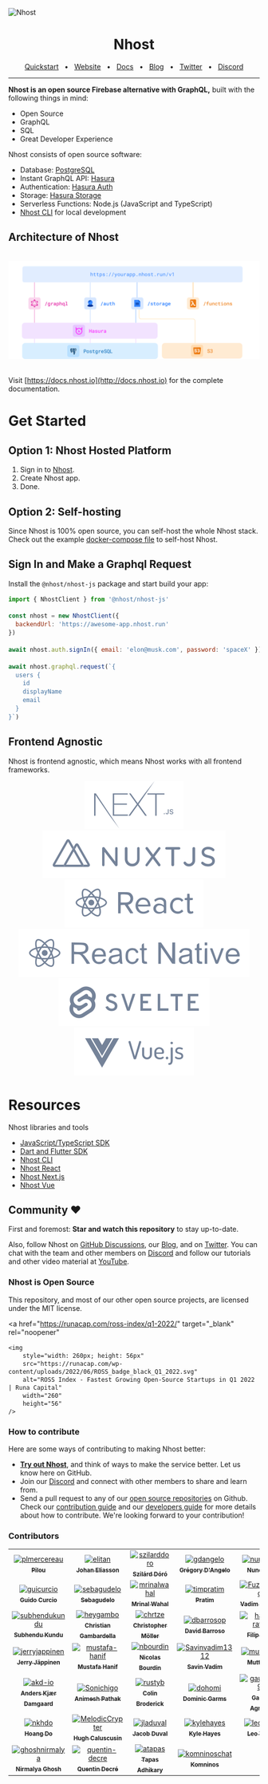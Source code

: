 ![Nhost](https://i.imgur.com/ZenoUlM.png)

<div align="center">

# Nhost

<a href="https://docs.nhost.io/#quickstart">Quickstart</a>
<span>&nbsp;&nbsp;•&nbsp;&nbsp;</span>
<a href="http://nhost.io/">Website</a>
<span>&nbsp;&nbsp;•&nbsp;&nbsp;</span>
<a href="https://docs.nhost.io">Docs</a>
<span>&nbsp;&nbsp;•&nbsp;&nbsp;</span>
<a href="https://nhost.io/blog">Blog</a>
<span>&nbsp;&nbsp;•&nbsp;&nbsp;</span>
<a href="https://twitter.com/nhostio">Twitter</a>
<span>&nbsp;&nbsp;•&nbsp;&nbsp;</span>
<a href="https://nhost.io/discord">Discord</a>
<br />

  <hr />
</div>

**Nhost is an open source Firebase alternative with GraphQL,** built with the following things in mind:

- Open Source
- GraphQL
- SQL
- Great Developer Experience

Nhost consists of open source software:

- Database: [PostgreSQL](https://www.postgresql.org/)
- Instant GraphQL API: [Hasura](https://hasura.io/)
- Authentication: [Hasura Auth](https://github.com/nhost/hasura-auth/)
- Storage: [Hasura Storage](https://hub.docker.com/r/nhost/hasura-storage)
- Serverless Functions: Node.js (JavaScript and TypeScript)
- [Nhost CLI](https://docs.nhost.io/reference/cli) for local development

## Architecture of Nhost

<div align="center">
  <br />
  <img src="assets/nhost-diagram.png"/>
  <br />
  <br />
</div>

Visit [https://docs.nhost.io](http://docs.nhost.io) for the complete documentation.

# Get Started

## Option 1: Nhost Hosted Platform

1. Sign in to [Nhost](https://app.nhost.io).
2. Create Nhost app.
3. Done.

## Option 2: Self-hosting

Since Nhost is 100% open source, you can self-host the whole Nhost stack. Check out the example [docker-compose file](https://github.com/nhost/nhost/tree/main/examples/docker-compose) to self-host Nhost.

## Sign In and Make a Graphql Request

Install the `@nhost/nhost-js` package and start build your app:

```jsx
import { NhostClient } from '@nhost/nhost-js'

const nhost = new NhostClient({
  backendUrl: 'https://awesome-app.nhost.run'
})

await nhost.auth.signIn({ email: 'elon@musk.com', password: 'spaceX' })

await nhost.graphql.request(`{
  users {
    id
    displayName
    email
  }
}`)
```

## Frontend Agnostic

Nhost is frontend agnostic, which means Nhost works with all frontend frameworks.

<div align="center">
  <a href="https://github.com/nhost/nhost/tree/main/templates/web/nextjs-apollo"><img src="assets/nextjs.svg"/></a>
  <a href="https://github.com/nhost/nhost/tree/main/examples/nuxt-apollo"><img src="assets/nuxtjs.svg"/></a>
  <a href="https://github.com/nhost/nhost/tree/main/templates/web/react-apollo"><img src="assets/react.svg"/></a>
  <img src="assets/react-native.svg"/>
  <a href="https://github.com/nhost/nhost/tree/main/packages/nhost-js"><img src="assets/svelte.svg"/></a>
  <a href="https://github.com/nhost/nhost/tree/main/packages/nhost-js"><img src="assets/vuejs.svg"/></a>
</div>

# Resources

Nhost libraries and tools

- [JavaScript/TypeScript SDK](https://docs.nhost.io/reference/javascript)
- [Dart and Flutter SDK](https://github.com/nhost/nhost-dart)
- [Nhost CLI](https://docs.nhost.io/reference/cli)
- [Nhost React](https://docs.nhost.io/reference/react)
- [Nhost Next.js](https://docs.nhost.io/reference/nextjs)
- [Nhost Vue](https://docs.nhost.io/reference/vue)

## Community ❤️

First and foremost: **Star and watch this repository** to stay up-to-date.

Also, follow Nhost on [GitHub Discussions](https://github.com/nhost/nhost/discussions), our [Blog](https://nhost.io/blog), and on [Twitter](https://twitter.com/nhostio). You can chat with the team and other members on [Discord](https://discord.com/invite/9V7Qb2U) and follow our tutorials and other video material at [YouTube](https://www.youtube.com/channel/UCJ7irtvV9Y0EQMxpabb6ntg?view_as=subscriber).

### Nhost is Open Source

This repository, and most of our other open source projects, are licensed under the MIT license.

<a
    href="https://runacap.com/ross-index/q1-2022/"
    target="_blank"
    rel="noopener"
>
    <img
        style="width: 260px; height: 56px"
        src="https://runacap.com/wp-content/uploads/2022/06/ROSS_badge_black_Q1_2022.svg"
        alt="ROSS Index - Fastest Growing Open-Source Startups in Q1 2022 | Runa Capital"
        width="260"
        height="56"
    />
</a>

### How to contribute

Here are some ways of contributing to making Nhost better:

- **[Try out Nhost](https://docs.nhost.io/get-started/quick-start)**, and think of ways to make the service better. Let us know here on GitHub.
- Join our [Discord](https://discord.com/invite/9V7Qb2U) and connect with other members to share and learn from.
- Send a pull request to any of our [open source repositories](https://github.com/nhost) on Github. Check our [contribution guide](https://github.com/nhost/nhost/blob/main/CONTRIBUTING.md) and our [developers guide](https://github.com/nhost/nhost/blob/main/DEVELOPERS.md) for more details about how to contribute. We're looking forward to your contribution!

### Contributors

<!-- readme: contributors -start -->
<table>
<tr>
    <td align="center">
        <a href="https://github.com/plmercereau">
            <img src="https://avatars.githubusercontent.com/u/24897252?v=4" width="100;" alt="plmercereau"/>
            <br />
            <sub><b>Pilou</b></sub>
        </a>
    </td>
    <td align="center">
        <a href="https://github.com/elitan">
            <img src="https://avatars.githubusercontent.com/u/331818?v=4" width="100;" alt="elitan"/>
            <br />
            <sub><b>Johan Eliasson</b></sub>
        </a>
    </td>
    <td align="center">
        <a href="https://github.com/szilarddoro">
            <img src="https://avatars.githubusercontent.com/u/310881?v=4" width="100;" alt="szilarddoro"/>
            <br />
            <sub><b>Szilárd Dóró</b></sub>
        </a>
    </td>
    <td align="center">
        <a href="https://github.com/gdangelo">
            <img src="https://avatars.githubusercontent.com/u/4352286?v=4" width="100;" alt="gdangelo"/>
            <br />
            <sub><b>Grégory D'Angelo</b></sub>
        </a>
    </td>
    <td align="center">
        <a href="https://github.com/nunopato">
            <img src="https://avatars.githubusercontent.com/u/1523504?v=4" width="100;" alt="nunopato"/>
            <br />
            <sub><b>Nuno Pato</b></sub>
        </a>
    </td>
    <td align="center">
        <a href="https://github.com/subatuba21">
            <img src="https://avatars.githubusercontent.com/u/34824571?v=4" width="100;" alt="subatuba21"/>
            <br />
            <sub><b>Subha Das</b></sub>
        </a>
    </td></tr>
<tr>
    <td align="center">
        <a href="https://github.com/guicurcio">
            <img src="https://avatars.githubusercontent.com/u/20285232?v=4" width="100;" alt="guicurcio"/>
            <br />
            <sub><b>Guido Curcio</b></sub>
        </a>
    </td>
    <td align="center">
        <a href="https://github.com/sebagudelo">
            <img src="https://avatars.githubusercontent.com/u/43288271?v=4" width="100;" alt="sebagudelo"/>
            <br />
            <sub><b>Sebagudelo</b></sub>
        </a>
    </td>
    <td align="center">
        <a href="https://github.com/mrinalwahal">
            <img src="https://avatars.githubusercontent.com/u/9859731?v=4" width="100;" alt="mrinalwahal"/>
            <br />
            <sub><b>Mrinal Wahal</b></sub>
        </a>
    </td>
    <td align="center">
        <a href="https://github.com/timpratim">
            <img src="https://avatars.githubusercontent.com/u/32492961?v=4" width="100;" alt="timpratim"/>
            <br />
            <sub><b>Pratim</b></sub>
        </a>
    </td>
    <td align="center">
        <a href="https://github.com/FuzzyReason">
            <img src="https://avatars.githubusercontent.com/u/62517920?v=4" width="100;" alt="FuzzyReason"/>
            <br />
            <sub><b>Vadim Smirnov</b></sub>
        </a>
    </td>
    <td align="center">
        <a href="https://github.com/macmac49">
            <img src="https://avatars.githubusercontent.com/u/831190?v=4" width="100;" alt="macmac49"/>
            <br />
            <sub><b>Macmac49</b></sub>
        </a>
    </td></tr>
<tr>
    <td align="center">
        <a href="https://github.com/subhendukundu">
            <img src="https://avatars.githubusercontent.com/u/20059141?v=4" width="100;" alt="subhendukundu"/>
            <br />
            <sub><b>Subhendu Kundu</b></sub>
        </a>
    </td>
    <td align="center">
        <a href="https://github.com/heygambo">
            <img src="https://avatars.githubusercontent.com/u/449438?v=4" width="100;" alt="heygambo"/>
            <br />
            <sub><b>Christian Gambardella</b></sub>
        </a>
    </td>
    <td align="center">
        <a href="https://github.com/chrtze">
            <img src="https://avatars.githubusercontent.com/u/3797215?v=4" width="100;" alt="chrtze"/>
            <br />
            <sub><b>Christopher Möller</b></sub>
        </a>
    </td>
    <td align="center">
        <a href="https://github.com/dbarrosop">
            <img src="https://avatars.githubusercontent.com/u/6246622?v=4" width="100;" alt="dbarrosop"/>
            <br />
            <sub><b>David Barroso</b></sub>
        </a>
    </td>
    <td align="center">
        <a href="https://github.com/hajek-raven">
            <img src="https://avatars.githubusercontent.com/u/7288737?v=4" width="100;" alt="hajek-raven"/>
            <br />
            <sub><b>Filip Hájek</b></sub>
        </a>
    </td>
    <td align="center">
        <a href="https://github.com/GavanWilhite">
            <img src="https://avatars.githubusercontent.com/u/2085119?v=4" width="100;" alt="GavanWilhite"/>
            <br />
            <sub><b>Gavan Wilhite</b></sub>
        </a>
    </td></tr>
<tr>
    <td align="center">
        <a href="https://github.com/jerryjappinen">
            <img src="https://avatars.githubusercontent.com/u/1101002?v=4" width="100;" alt="jerryjappinen"/>
            <br />
            <sub><b>Jerry Jäppinen</b></sub>
        </a>
    </td>
    <td align="center">
        <a href="https://github.com/mustafa-hanif">
            <img src="https://avatars.githubusercontent.com/u/30019262?v=4" width="100;" alt="mustafa-hanif"/>
            <br />
            <sub><b>Mustafa Hanif</b></sub>
        </a>
    </td>
    <td align="center">
        <a href="https://github.com/nbourdin">
            <img src="https://avatars.githubusercontent.com/u/5602476?v=4" width="100;" alt="nbourdin"/>
            <br />
            <sub><b>Nicolas Bourdin</b></sub>
        </a>
    </td>
    <td align="center">
        <a href="https://github.com/Savinvadim1312">
            <img src="https://avatars.githubusercontent.com/u/16936043?v=4" width="100;" alt="Savinvadim1312"/>
            <br />
            <sub><b>Savin Vadim</b></sub>
        </a>
    </td>
    <td align="center">
        <a href="https://github.com/muttenzer">
            <img src="https://avatars.githubusercontent.com/u/49474412?v=4" width="100;" alt="muttenzer"/>
            <br />
            <sub><b>Muttenzer</b></sub>
        </a>
    </td>
    <td align="center">
        <a href="https://github.com/ahmic">
            <img src="https://avatars.githubusercontent.com/u/13452362?v=4" width="100;" alt="ahmic"/>
            <br />
            <sub><b>Amir Ahmic</b></sub>
        </a>
    </td></tr>
<tr>
    <td align="center">
        <a href="https://github.com/akd-io">
            <img src="https://avatars.githubusercontent.com/u/30059155?v=4" width="100;" alt="akd-io"/>
            <br />
            <sub><b>Anders Kjær Damgaard</b></sub>
        </a>
    </td>
    <td align="center">
        <a href="https://github.com/Sonichigo">
            <img src="https://avatars.githubusercontent.com/u/53110238?v=4" width="100;" alt="Sonichigo"/>
            <br />
            <sub><b>Animesh Pathak</b></sub>
        </a>
    </td>
    <td align="center">
        <a href="https://github.com/rustyb">
            <img src="https://avatars.githubusercontent.com/u/53086?v=4" width="100;" alt="rustyb"/>
            <br />
            <sub><b>Colin Broderick</b></sub>
        </a>
    </td>
    <td align="center">
        <a href="https://github.com/dohomi">
            <img src="https://avatars.githubusercontent.com/u/489221?v=4" width="100;" alt="dohomi"/>
            <br />
            <sub><b>Dominic Garms</b></sub>
        </a>
    </td>
    <td align="center">
        <a href="https://github.com/gaurav1999">
            <img src="https://avatars.githubusercontent.com/u/20752142?v=4" width="100;" alt="gaurav1999"/>
            <br />
            <sub><b>Gaurav Agrawal</b></sub>
        </a>
    </td>
    <td align="center">
        <a href="https://github.com/alveshelio">
            <img src="https://avatars.githubusercontent.com/u/8176422?v=4" width="100;" alt="alveshelio"/>
            <br />
            <sub><b>Helio Alves</b></sub>
        </a>
    </td></tr>
<tr>
    <td align="center">
        <a href="https://github.com/nkhdo">
            <img src="https://avatars.githubusercontent.com/u/26102306?v=4" width="100;" alt="nkhdo"/>
            <br />
            <sub><b>Hoang Do</b></sub>
        </a>
    </td>
    <td align="center">
        <a href="https://github.com/MelodicCrypter">
            <img src="https://avatars.githubusercontent.com/u/18341500?v=4" width="100;" alt="MelodicCrypter"/>
            <br />
            <sub><b>Hugh Caluscusin</b></sub>
        </a>
    </td>
    <td align="center">
        <a href="https://github.com/jladuval">
            <img src="https://avatars.githubusercontent.com/u/1935359?v=4" width="100;" alt="jladuval"/>
            <br />
            <sub><b>Jacob Duval</b></sub>
        </a>
    </td>
    <td align="center">
        <a href="https://github.com/kylehayes">
            <img src="https://avatars.githubusercontent.com/u/509932?v=4" width="100;" alt="kylehayes"/>
            <br />
            <sub><b>Kyle Hayes</b></sub>
        </a>
    </td>
    <td align="center">
        <a href="https://github.com/leothorp">
            <img src="https://avatars.githubusercontent.com/u/12928449?v=4" width="100;" alt="leothorp"/>
            <br />
            <sub><b>Leo Thorp</b></sub>
        </a>
    </td>
    <td align="center">
        <a href="https://github.com/MarcelloTheArcane">
            <img src="https://avatars.githubusercontent.com/u/21159570?v=4" width="100;" alt="MarcelloTheArcane"/>
            <br />
            <sub><b>Max Reynolds</b></sub>
        </a>
    </td></tr>
<tr>
    <td align="center">
        <a href="https://github.com/ghoshnirmalya">
            <img src="https://avatars.githubusercontent.com/u/6391763?v=4" width="100;" alt="ghoshnirmalya"/>
            <br />
            <sub><b>Nirmalya Ghosh</b></sub>
        </a>
    </td>
    <td align="center">
        <a href="https://github.com/quentin-decre">
            <img src="https://avatars.githubusercontent.com/u/1137511?v=4" width="100;" alt="quentin-decre"/>
            <br />
            <sub><b>Quentin Decré</b></sub>
        </a>
    </td>
    <td align="center">
        <a href="https://github.com/atapas">
            <img src="https://avatars.githubusercontent.com/u/3633137?v=4" width="100;" alt="atapas"/>
            <br />
            <sub><b>Tapas Adhikary</b></sub>
        </a>
    </td>
    <td align="center">
        <a href="https://github.com/komninoschat">
            <img src="https://avatars.githubusercontent.com/u/29049104?v=4" width="100;" alt="komninoschat"/>
            <br />
            <sub><b>Komninos</b></sub>
        </a>
    </td></tr>
</table>
<!-- readme: contributors -end -->
